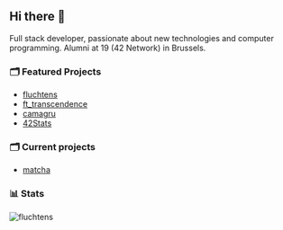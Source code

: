 ## Hi there 👋

Full stack developer, passionate about new technologies and computer programming. Alumni at 19 (42 Network) in Brussels.

### 🗂️ Featured Projects

- [fluchtens](https://fluchtens.com)
- [ft_transcendence](https://pong.fluchtens.com)
- [camagru](https://camagru.fluchtens.com)
- [42Stats](https://42stats.fluchtens.com)

### 🗂️ Current projects
- [matcha](https://github.com/fluchtens/matcha)

### 📊 Stats

<img src="https://github-readme-stats.vercel.app/api/top-langs?username=fluchtens&show_icons=true&locale=en&layout=compact&theme=github_dark" alt="fluchtens"/>
